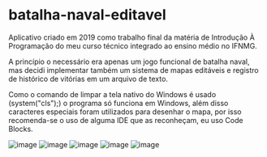 # batalha-naval-editavel

Aplicativo criado em 2019 como trabalho final da matéria de Introdução À Programação do meu curso técnico integrado ao ensino médio no IFNMG.

A princípio o necessário era apenas um jogo funcional de batalha naval, mas decidi implementar também um sistema de mapas editáveis e registro de histórico de vitórias em um arquivo de texto. 

Como o comando de limpar a tela nativo do Windows é usado (system("cls");) o programa só funciona em Windows, além disso caracteres especiais foram utilizados para desenhar o mapa, por isso recomenda-se o uso de alguma IDE que as reconheçam, eu uso Code Blocks.

![image](https://github.com/ArthurSHigino/batalha-naval-editavel/assets/167269789/3afb1167-8bd9-40f0-b28c-00dc7413e5c2)
![image](https://github.com/ArthurSHigino/batalha-naval-editavel/assets/167269789/072f8142-9c8a-4804-af5d-56774adfc63c)
![image](https://github.com/ArthurSHigino/batalha-naval-editavel/assets/167269789/9bf15733-d1c3-4c0e-a263-9c27fb0efe76)
![image](https://github.com/ArthurSHigino/batalha-naval-editavel/assets/167269789/1140b630-5fc6-4983-a88c-072fc254cf79)
![image](https://github.com/ArthurSHigino/batalha-naval-editavel/assets/167269789/0594a952-f417-46c0-b69e-018f950cc5ad)


